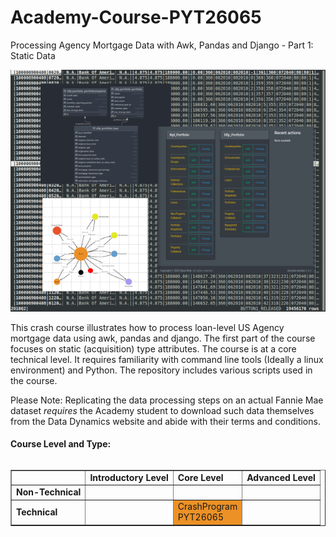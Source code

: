 # Academy-Course-PYT26065
Processing Agency Mortgage Data with Awk, Pandas and Django - Part 1: Static Data

![Course Image](pyt26065_course_image.png)

<p>This crash course illustrates how to process loan-level US Agency mortgage data using awk, pandas and django. The first part of the course focuses on static (acquisition) type attributes. The course is at a core technical level. It requires familiarity with command line tools (Ideally a linux environment) and Python. The repository includes various scripts used in the course.</p> 

<p>Please Note: Replicating the data processing steps on an actual Fannie Mae dataset <i>requires</i> the Academy student to download such data themselves from the Data Dynamics website and abide with their terms and conditions.</p>


<h4>Course Level and Type:</h4>
<table summary="Course classification table" class="table-factsheet" cellspacing="5" cellpadding="5" border="1"
       align="left">
    <tbody>
    <tr>
        <td></td>
        <td><b>Introductory Level</b></td>
        <td><b>Core Level</b></td>
        <td><b>Advanced Level</b></td>
    </tr>
    <tr>
        <td><b>Non-Technical</b></td>
        <td></td>
        <td></td>
        <td></td>
    </tr>
    <tr>
        <td><b>Technical</b></td>
        <td></td>
        <td bgcolor="#EC9126">CrashProgram<br>PYT26065</td>
        <td></td>
    </tr>
    </tbody>
</table>
